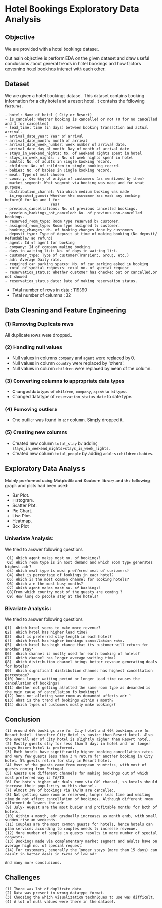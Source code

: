 # Hotel Bookings Exploratory Data Analysis

## Objective
We are provided with a hotel bookings dataset. 

Out main objective is perform EDA on the given dataset and draw useful conclusions about general trends in hotel bookings and how factors governing hotel bookings interact with each other.

## Dataset
We are given a hotel bookings dataset. This dataset contains booking information for a city hotel and a resort hotel. It contains the following features.

```
- hotel: Name of hotel ( City or Resort)
- is_canceled: Whether booking is cancelled or not (0 for no cancelled and 1 for cancelled)
- lead_time: time (in days) between booking transaction and actual arrival.
- arrival_date_year: Year of arrival
- arrival_date_month: month of arrival
- arrival_date_week_number: week number of arrival date.
- arrival_date_day_of_month: Day of month of arrival date
- stays_in_weekend_nights: No. of weekend nights spent in hotel
- stays_in_week_nights: : No. of week nights spent in hotel
- adults: No. of adults in single booking record.
- children: No. of children in single booking record.
- babies: No. of babies in single booking record. 
- meal: Type of meal chosen 
- country: Country of origin of customers (as mentioned by them)
- market_segment: What segment via booking was made and for what purpose.
- distribution_channel: Via which medium booking was made.
- is_repeated_guest: Whether the customer has made any booking before(0 for No and 1 for 
                     Yes)
- previous_cancellations: No. of previous cancelled bookings.
- previous_bookings_not_canceled: No. of previous non-cancelled bookings.
- reserved_room_type: Room type reserved by customer.
- assigned_room_type: Room type assigned to customer.
- booking_changes: No. of booking changes done by customers
- deposit_type: Type of deposit at time of making booking (No deposit/ Refundable/ No refund)
- agent: Id of agent for booking
- company: Id of company making booking
- days_in_waiting_list: No. of days in waiting list.
- customer_type: Type of customer(Transient, Group, etc.)
- adr: Average Daily rate.
- required_car_parking_spaces: No. of car parking asked in booking
- total_of_special_requests: total no. of special request.
- reservation_status: Whether customer has checked out or cancelled,or not showed 
- reservation_status_date: Date of making reservation status.
```

- Total number of rows in data : 119390
- Total number of columns : 32
## Data Cleaning and Feature Engineering

### (1) Removing Duplicate rows
All duplicate rows were dropped..

### (2) Handling null values
- Null values in columns `company` and `agent` were replaced by 0.
- Null values in column `country` were replaced by 'others'.
- Null values in column `children` were replaced by mean of the column.
  

### (3) Converting columns to appropriate data types

- Changed datatype of `children`, `company`, `agent` to int type.
- Changed datatype of `reservation_status_date` to date type.

### (4) Removing outliers

- One outlier was found in `adr` column. Simply dropped it.

### (5) Creating new columns
- Created new column `total_stay` by adding `stays_in_weekend_nights`+`stays_in_week_nights`.
- Created new column `total_people` by adding `adults`+`children`+`babies`.

## Exploratory Data Analysis

Mainly performed using Matplotlib and Seaborn library and the following graph and plots had been used:
  -  Bar Plot.
  -  Histogram.
   - Scatter Plot.
   - Pie Chart.
   - Line Plot.
   - Heatmap.
- Box Plot
             
###  Univariate Analysis:

We tried to answer following questions
```
 Q1) Which agent makes most no. of bookings?
 Q2) Which room type is in most demand and which room type generates highest adr?
 Q3) Which meal type is most preffered meal of customers?
 Q4) What is percentage of bookings in each hotel?
 Q5) Which is the most common channel for booking hotels?
 Q6) Which are the most busy months?
 Q7) Which agent makes most no. of bookings?
 Q8)From which country most of the guests are coming ?
 Q9) How long do people stay at the hotels?
```




### Bivariate Analysis :

We tried to answer following questions
```
Q1)  Which hotel seems to make more revenue?
Q2)  Which hotel has higher lead time?
Q3)  What is preferred stay length in each hotel?
Q4)  Which hotel has higher bookings cancellation rate.
Q5)  Which hotel has high chance that its customer will return for another stay?
Q6)  Which channel is mostly used for early booking of hotels?
Q7)  Which channel has longer average waiting time?
Q8)  Which distribution channel brings better revenue generating deals for hotels?
Q9)  Which significant distribution channel has highest cancellation percentage?
Q10) Does longer waiting period or longer lead time causes the cancellation of bookings?
Q11) Whether not getting allotted the same room type as demanded is the main cause of cancellation fo bookings?
Q12) Does not alloting same room as demanded affects adr ? 
Q13) What is the trend of bookings within a month?
Q14) Which types of customers mostly make bookings?
```

## Conclusion

```
(1) Around 60% bookings are for City hotel and 40% bookings are for Resort hotel, therefore City Hotel is busier than Resort hotel. Also the overall adr of City hotel is slightly higher than Resort hotel.
(2) Mostly guests stay for less than 5 days in hotel and for longer stays Resort hotel is preferred.
(3) Both hotels have significantly higher booking cancellation rates and very few guests less than 3 % return for another booking in City hotel. 5% guests return for stay in Resort hotel.
(4) Most of the guests came from european countries, with most of guests coming from Portugal.
(5) Guests use different channels for making bookings out of which most preferred way is TA/TO.
(6) For hotels higher adr deals come via GDS channel, so hotels should increase their popularity on this channel.
(7) Almost 30% of bookings via TA/TO are cancelled.
(8) Not getting same room as reserved, longer lead time and waiting time do not affect cancellation of bookings. Although different room allotment do lowers the adr.
(9) July- August are the most busier and profitable months for both of hotels. 
(10) Within a month, adr gradually increases as month ends, with small sudden rise on weekends.
(11) Couples are the most common guests for hotels, hence hotels can plan services according to couples needs to increase revenue.
(12) More number of people in guests results in more number of special requests.
(13) Bookings made via complementary market segment and adults have on average high no. of special request.
(14) For customers, generally the longer stays (more than 15 days) can result in better deals in terms of low adr.

And many more conclusions.
```
## Challenges
```
(1) There was lot of duplicate data.
(2) Data was present in wrong datatype format.
(3) Choosing the which visualization techniques to use was difficult.
(4) A lot of null values were there in the dataset.



